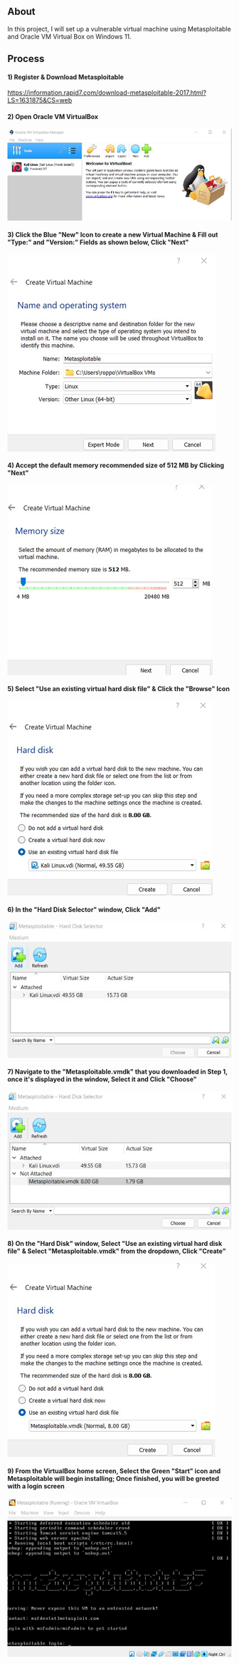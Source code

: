 ## About

In this project, I will set up a vulnerable virtual machine using Metasploitable and Oracle VM Virtual Box on Windows 11. 

## Process
#### 1) Register & Download Metasploitable 
https://information.rapid7.com/download-metasploitable-2017.html?LS=1631875&CS=web

#### 2) Open Oracle VM VirtualBox

![](meta1.jpg)
#### 3) Click the Blue "New" Icon to create a new Virtual Machine & Fill out "Type:" and "Version:" Fields as shown below, Click "Next"

![](meta2.jpg)
#### 4) Accept the default memory recommended size of 512 MB by Clicking "Next"

![](meta3.jpg)
#### 5) Select "Use an existing virtual hard disk file" & Click the "Browse" Icon

![](meta4.jpg)
#### 6) In the "Hard Disk Selector" window, Click "Add"

![](meta5.jpg)
#### 7) Navigate to the "Metasploitable.vmdk" that you downloaded in Step 1, once it's displayed in the window, Select it and Click "Choose"

![](meta6.jpg)
#### 8) On the "Hard Disk" window, Select "Use an existing virtual hard disk file" & Select "Metasploitable.vmdk" from the dropdown, Click "Create"

![](meta7.jpg)
#### 9) From the VirtualBox home screen, Select the Green "Start" icon and Metasploitable will begin installing; Once finished, you will be greeted with a login screen

![](meta10.jpg)



